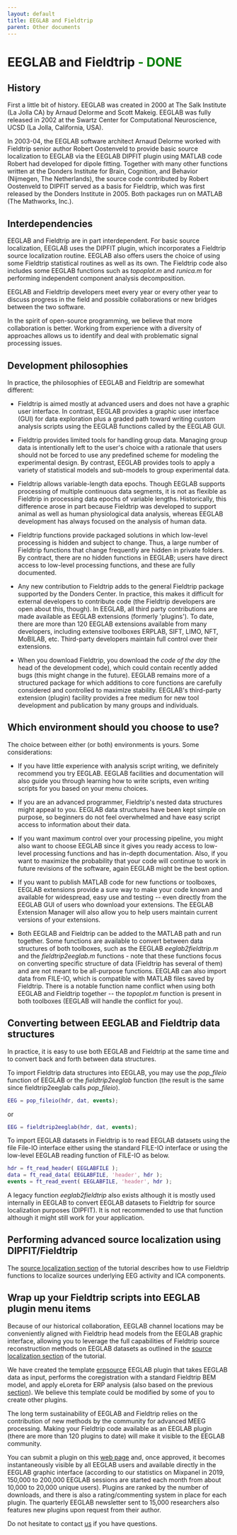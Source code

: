 ```yaml
---
layout: default
title: EEGLAB and Fieldtrip
parent: Other documents
---
```


 EEGLAB and Fieldtrip <span style="color: green">- DONE</span>
=========================

History
--------

First a little bit of history. EEGLAB was created in 2000 at The Salk
Institute (La Jolla CA) by Arnaud Delorme and Scott Makeig. EEGLAB was fully released in 2002 at the Swartz Center for Computational Neuroscience, UCSD (La Jolla, California, USA). 

In 2003-04, the EEGLAB software architect Arnaud
Delorme worked with Fieldtrip senior author Robert Oostenveld to provide
basic source localization to EEGLAB via the EEGLAB DIPFIT plugin using
MATLAB code Robert had developed for dipole fitting. Together with many
other functions written at the Donders Institute for Brain, Cognition,
and Behavior (Nijmegen, The Netherlands), the source code contributed by
Robert Oostenveld to DIPFIT served as a basis for Fieldtrip, which was
first released by the Donders Institute in 2005. Both packages run on
MATLAB (The Mathworks, Inc.).

Interdependencies
-------------------

EEGLAB and Fieldtrip are in part interdependent. For basic source
localization, EEGLAB uses the DIPFIT plugin, which incorporates a
Fieldtrip source localization routine. EEGLAB also offers users the
choice of using some Fieldtrip statistical routines as well as its own.
The Fieldtrip code also includes some EEGLAB functions such as
*topoplot.m* and *runica.m* for performing independent component analysis
decomposition.

 EEGLAB and Fieldtrip developers meet every year or every
other year to discuss progress in the field and possible collaborations
or new bridges between the two software. 

In the spirit of open-source
programming, we believe that more collaboration is better. Working from
experience with a diversity of approaches allows us to identify and
deal with problematic signal processing issues.

Development philosophies
--------------------------

In practice, the philosophies of EEGLAB and Fieldtrip are somewhat
different:

-   Fieldtrip is aimed mostly at advanced users and does not have a
    graphic user interface. In contrast, EEGLAB provides a graphic user
    interface (GUI) for data exploration plus a graded path toward
    writing custom analysis scripts using the EEGLAB functions called by
    the EEGLAB GUI.

-   Fieldtrip provides limited tools for handling group data. Managing
    group data is intentionally left to the user's choice with a
    rationale that users should not be forced to use any predefined
    scheme for modeling the experimental design. By contrast, EEGLAB 
    provides tools to apply a variety of statistical models and
    sub-models to group experimental data.

-   Fieldtrip allows variable-length data epochs. Though EEGLAB supports
    processing of multiple continuous data segments, it is not as
    flexible as Fieldtrip in processing data epochs of variable lengths.
    Historically, this difference arose in part because Fieldtrip was
    developed to support animal as well as human physiological data
    analysis, whereas EEGLAB development has always focused on the analysis
    of human data.

-   Fieldtrip functions provide packaged solutions in which low-level
    processing is hidden and subject to change. Thus, a large number of
    Fieldtrip functions that change frequently are hidden in private
    folders. By contract, there are no hidden functions in EEGLAB; users
    have direct access to low-level processing functions, and these are
    fully documented.


-   Any new contribution to Fieldtrip adds to the general Fieldtrip
    package supported by the Donders Center. In practice, this makes it
    difficult for external developers to contribute code (the Fieldtrip
    developers are open about this, though). In EEGLAB, all third party
    contributions are made available as EEGLAB extensions (formerly
    'plugins'). To date, there are more than 120 EEGLAB extensions
    available from many developers, including extensive toolboxes
    ERPLAB, SIFT, LIMO, NFT, MoBILAB, etc. Third-party
    developers maintain full control over their extensions.


-   When you download Fieldtrip, you download the *code of the day* (the
    head of the development code), which could contain recently added
    bugs (this might change in the future). EEGLAB
    remains more of a structured package for which additions to core
    functions are carefully considered and controlled to maximize
    stability. EEGLAB's third-party extension (plugin) facility
    provides a free medium for new tool development and publication by
    many groups and individuals.

Which environment should you choose to use?
---------------------------------------------

The choice between either (or both) environments is yours. Some
considerations:

-   If you have little experience with analysis script writing, we
    definitely recommend you try EEGLAB. EEGLAB facilities and
    documentation will also guide you through learning how to write
    scripts, even writing scripts for you based on your menu choices.

-   If you are an advanced programmer, Fieldtrip's nested data
    structures might appeal to you. EEGLAB data structures have
    been kept simple on purpose, so beginners do not feel overwhelmed and
    have easy script access to information about their data.

-   If you want maximum control over your processing pipeline, you might
    also want to choose EEGLAB since it gives you ready access to
    low-level processing functions and has in-depth documentation. Also,
    if you want to maximize the probability that your code will continue
    to work in future revisions of the software, again EEGLAB might be
    the best option.

-   If you want to publish MATLAB code for new functions or toolboxes,
    EEGLAB extensions provide a sure way to make your code known and
    available for widespread, easy use and testing -- even directly from
    the EEGLAB GUI of users who download your extensions. The EEGLAB
    Extension Manager will also allow you to help users maintain current
    versions of your extensions.

-   Both EEGLAB and Fieldtrip can be added to the MATLAB path and run
    together. Some functions are available to convert between data
    structures of both toolboxes, such as the EEGLAB *eeglab2fieldtrip.m*
    and the *fieldtrip2eeglab.m* functions - note that these functions
    focus on converting specific structure of data (Fieldtrip has
    several of them) and are not meant to be all-purpose functions.
    EEGLAB can also import data from FILE-IO, which is compatible with
    MATLAB files saved by Fieldtrip. There is a notable function name
    conflict when using both EEGLAB and Fieldtrip together -- the
    *topoplot.m* function is present in both toolboxes (EEGLAB will handle the conflict for you).

Converting between EEGLAB and Fieldtrip data structures
--------------------------------------------------------

In practice, it is easy to use both EEGLAB and Fieldtrip at the same
time and to convert back and forth between data structures.

To import Fieldtrip data structures into EEGLAB, you may use the
*pop_fileio* function of EEGLAB or the *fieldtrip2eeglab*  function (the
result is the same since fieldtrip2eeglab calls *pop_fileio*).

``` matlab
EEG = pop_fileio(hdr, dat, events);
```

or

``` matlab
EEG = fieldtrip2eeglab(hdr, dat, events);
```

To import EEGLAB datasets in Fieldtrip is to read EEGLAB datasets using
the file File-IO interface either using the standard FILE-IO interface
or using the low-level EEGLAB reading function of FILE-IO as below.

``` matlab
hdr = ft_read_header( EEGLABFILE );
data = ft_read_data( EEGLABFILE, 'header', hdr );
events = ft_read_event( EEGLABFILE, 'header', hdr );
```

A legacy function *eeglab2fieldtrip* also exists although it is mostly
used internally in EEGLAB to convert EEGLAB datasets to Fieldtrip for
source localization purposes (DIPFIT). It is not recommended to use that
function although it might still work for your application.

Performing advanced source localization using DIPFIT/Fieldtrip
---------------------------------------------------------------

The [source localization section](/tutorials/09_source/EEG_sources)
of the tutorial describes how to use Fieldtrip functions to localize sources underlying EEG activity and ICA components.

Wrap up your Fieldtrip scripts into EEGLAB plugin menu items
----------------------------------------------------------------

Because of our historical collaboration,
EEGLAB channel locations may be conveniently aligned with Fieldtrip
head models from the EEGLAB graphic interface, allowing you to leverage the full capabilities of Fieldtrip source reconstruction methods on EEGLAB
datasets as outlined in the
[source localization section](/tutorials/09_source/EEG_sources.html#advanced-source-reconstruction-using-dipfitfieldtrip) of the tutorial.

We have created the template [erpsource](https://github.com/sccn/erpsource) EEGLAB plugin that takes EEGLAB data as input, performs the
coregistration with a standard Fieldtrip BEM model, and apply eLoreta
for ERP analysis (also based on the previous
[section](/tutorials/09_source/EEG_sources.html#advanced-source-reconstruction-using-dipfitfieldtrip)).
We believe this template could be modified by some of you to create
other plugins.

The long term sustainability of EEGLAB and Fieldtrip relies on the
contribution of new methods by the community for advanced MEEG
processing. Making your Fieldtrip code available as an EEGLAB plugin
(there are more than 120 plugins to date) will make it visible to the
EEGLAB community. 

You can submit a plugin on this [web page](https://sccn.ucsd.edu/eeglab/plugin_uploader/upload_form.php) and,
once approved, it becomes instantaneously visible by all EEGLAB users
and available directly in the EEGLAB graphic interface (according to our
statistics on Mixpanel in 2019, 150,000 to 200,000 EEGLAB sessions are
started each month from about 10,000 to 20,000 unique users). Plugins
are ranked by the number of downloads, and there is also a rating/commenting
system in place for each plugin. The quarterly EEGLAB newsletter sent to
15,000 researchers also features new plugins upon request from their
author.

Do not hesitate to contact [us](mailto:eeglab@sccn.ucsd.edu) if you have
questions.
